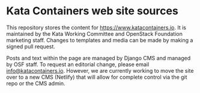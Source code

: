 # Kata Containers web site sources

This repository stores the content for https://www.katacontainers.io. It is maintained by the Kata Working Committee and OpenStack Foundation marketing staff. Changes to templates and media can be made by making a signed pull request.

Posts and text within the page are managed by Django CMS and managed by OSF staff. To request an editorial change, please email info@katacontainers.io. However, we are currently working to move the site over to a new CMS (Netlify) that will allow for complete control via the git repo or the CMS admin.  
